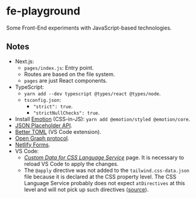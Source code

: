 # fe-playground

Some Front-End experiments with JavaScript-based technologies.

## Notes

- Next.js:
  - `pages/index.js`: Entry point.
  - Routes are based on the file system.
  - `pages` are just React components.
- TypeScript:
  - `yarn add --dev typescript @types/react @types/node`.
  - `tsconfig.json`:
    - `"strict": true`.
    - `"strictNullChecks": true`.
- Install [Emotion](https://emotion.sh/docs/introduction) (CSS-in-JS): `yarn add @emotion/styled @emotion/core`.
- [JSON Placeholder API](https://jsonplaceholder.typicode.com/posts).
- [Better TOML](https://marketplace.visualstudio.com/items?itemName=bungcip.better-toml) (VS Code extension).
- [Open Graph protocol](https://ogp.me/).
- [Netlify Forms](https://www.netlify.com/products/forms/).
- VS Code:
  - _[Custom Data for CSS Language Service](https://github.com/Microsoft/vscode-css-languageservice/blob/master/docs/customData.md)_ page. It is necessary to reload VS Code to apply the changes.
  - The `@apply` directive was not added to the `tailwind.css-data.json` file because it is declared at the CSS property level. The CSS Language Service probably does not expect `atDirectives` at this level and will not pick up such directives ([source](https://stackoverflow.com/questions/47607602/how-to-add-a-tailwind-css-rule-to-css-checker)).

